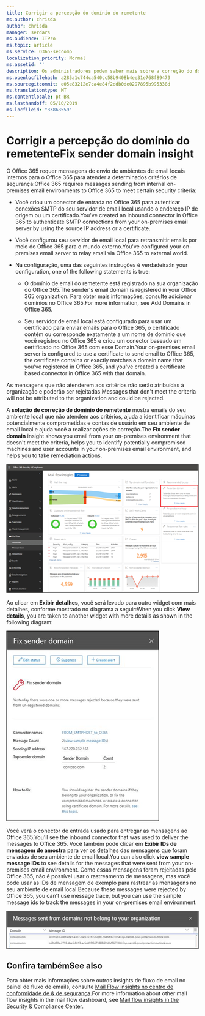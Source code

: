 ```yaml
---
title: Corrigir a percepção do domínio do remetente
ms.author: chrisda
author: chrisda
manager: serdars
ms.audience: ITPro
ms.topic: article
ms.service: O365-seccomp
localization_priority: Normal
ms.assetid: ''
description: Os administradores podem saber mais sobre a correção do domínio do remetente no painel de fluxo de emails no centro de conformidade do & de segurança.
ms.openlocfilehash: a285a1c744ca540cc58b9408b4ee31e768f89479
ms.sourcegitcommit: e05e83212e7ca4e84f2ddb0de0297895b995338d
ms.translationtype: MT
ms.contentlocale: pt-BR
ms.lasthandoff: 05/10/2019
ms.locfileid: "33868559"
---
```

# <a name="fix-sender-domain-insight"></a><span data-ttu-id="20af0-103">Corrigir a percepção do domínio do remetente</span><span class="sxs-lookup"><span data-stu-id="20af0-103">Fix sender domain insight</span></span>

<span data-ttu-id="20af0-104">O Office 365 requer mensagens de envio de ambientes de email locais internos para o Office 365 para atender a determinados critérios de segurança:</span><span class="sxs-lookup"><span data-stu-id="20af0-104">Office 365 requires messages sending from internal on-premises email environments to Office 365 to meet certain security criteria:</span></span>

- <span data-ttu-id="20af0-105">Você criou um conector de entrada no Office 365 para autenticar conexões SMTP do seu servidor de email local usando o endereço IP de origem ou um certificado.</span><span class="sxs-lookup"><span data-stu-id="20af0-105">You've created an inbound connector in Office 365 to authenticate SMTP connections from your on-premises email server by using the source IP address or a certificate.</span></span>

- <span data-ttu-id="20af0-106">Você configurou seu servidor de email local para retransmitir emails por meio do Office 365 para o mundo externo.</span><span class="sxs-lookup"><span data-stu-id="20af0-106">You've configured your on-premises email server to relay email via Office 365 to external world.</span></span>

- <span data-ttu-id="20af0-107">Na configuração, uma das seguintes instruções é verdadeira:</span><span class="sxs-lookup"><span data-stu-id="20af0-107">In your configuration, one of the following statements is true:</span></span>

  - <span data-ttu-id="20af0-108">O domínio de email do remetente está registrado na sua organização do Office 365.</span><span class="sxs-lookup"><span data-stu-id="20af0-108">The sender's email domain is registered in your Office 365 organization.</span></span> <span data-ttu-id="20af0-109">Para obter mais informações, consulte adicionar domínios no Office 365.</span><span class="sxs-lookup"><span data-stu-id="20af0-109">For more information, see Add Domains in Office 365.</span></span>

  - <span data-ttu-id="20af0-110">Seu servidor de email local está configurado para usar um certificado para enviar emails para o Office 365, o certificado contém ou corresponde exatamente a um nome de domínio que você registrou no Office 365 e criou um conector baseado em certificado no Office 365 com esse Domain.</span><span class="sxs-lookup"><span data-stu-id="20af0-110">Your on-premises email server is configured to use a certificate to send email to Office 365, the certificate contains or exactly matches a domain name that you've registered in Office 365, and you've created a certificate based connector in Office 365 with that domain.</span></span> 

<span data-ttu-id="20af0-111">As mensagens que não atenderem aos critérios não serão atribuídas à organização e poderão ser rejeitadas.</span><span class="sxs-lookup"><span data-stu-id="20af0-111">Messages that don't meet the criteria will not be attributed to the organization and could be rejected.</span></span>

<span data-ttu-id="20af0-112">A **solução de correção de domínio do remetente** mostra emails do seu ambiente local que não atendem aos critérios, ajuda a identificar máquinas potencialmente comprometidas e contas de usuário em seu ambiente de email local e ajuda você a realizar ações de correção.</span><span class="sxs-lookup"><span data-stu-id="20af0-112">The **Fix sender domain** insight shows you email from your on-premises environment that doesn't meet the criteria, helps you to identify potentially compromised machines and user accounts in your on-premises email environment, and helps you to take remediation actions.</span></span>

![A correção do domínio do remetente se aprofunda no painel de fluxo de emails no centro de conformidade do & de segurança](media/sender-domain-insight-selected.png)

<span data-ttu-id="20af0-114">Ao clicar em **Exibir detalhes**, você será levado para outro widget com mais detalhes, conforme mostrado no diagrama a seguir:</span><span class="sxs-lookup"><span data-stu-id="20af0-114">When you click **View details**, you are taken to another widget with more details as shown in the following diagram:</span></span>

![O widget detalhes na visão corrigir domínio do remetente](media/sender-domain-view-details.png)

<span data-ttu-id="20af0-116">Você verá o conector de entrada usado para entregar as mensagens ao Office 365.</span><span class="sxs-lookup"><span data-stu-id="20af0-116">You'll see the inbound connector that was used to deliver the messages to Office 365.</span></span> <span data-ttu-id="20af0-117">Você também pode clicar em **Exibir IDs de mensagem de amostra** para ver os detalhes das mensagens que foram enviadas de seu ambiente de email local.</span><span class="sxs-lookup"><span data-stu-id="20af0-117">You can also click **view sample message IDs** to see details for the messages that were sent from your on-premises email environment.</span></span> <span data-ttu-id="20af0-118">Como essas mensagens foram rejeitadas pelo Office 365, não é possível usar o rastreamento de mensagens, mas você pode usar as IDs de mensagem de exemplo para rastrear as mensagens no seu ambiente de email local.</span><span class="sxs-lookup"><span data-stu-id="20af0-118">Because these messages were rejected by Office 365, you can't use message trace, but you can use the sample message ids to track the messages in your on-premises email environment.</span></span>

![Exibir IDs de mensagem de exemplo na solução corrigir domínio do remetente](media/sender-domain-view-sample-message-ids.png)

## <a name="see-also"></a><span data-ttu-id="20af0-120">Confira também</span><span class="sxs-lookup"><span data-stu-id="20af0-120">See also</span></span>

<span data-ttu-id="20af0-121">Para obter mais informações sobre outros insights de fluxo de email no painel de fluxo de emails, consulte [Mail Flow insights no centro de conformidade de & de segurança](mail-flow-insights-v2.md).</span><span class="sxs-lookup"><span data-stu-id="20af0-121">For more information about other mail flow insights in the mail flow dashboard, see [Mail flow insights in the Security & Compliance Center](mail-flow-insights-v2.md).</span></span>
